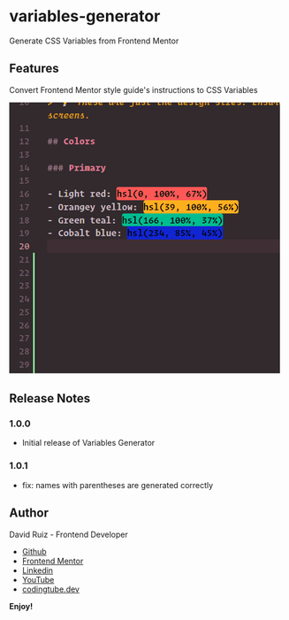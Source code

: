 # variables-generator 

Generate CSS Variables from Frontend Mentor 

## Features

Convert Frontend Mentor style guide's instructions to CSS Variables

![demo](./demo.gif)

## Release Notes

### 1.0.0

- Initial release of Variables Generator

### 1.0.1

- fix: names with parentheses are generated correctly



## Author

David Ruiz - Frontend Developer
- [Github](https://github.com/Davichobits)
- [Frontend Mentor](https://www.frontendmentor.io/profile/Davichobits) 
- [Linkedin](https://www.linkedin.com/in/davidirc/)
- [YouTube](https://www.youtube.com/CodingTube)
- [codingtube.dev](https://codingtube.dev/)

**Enjoy!**
